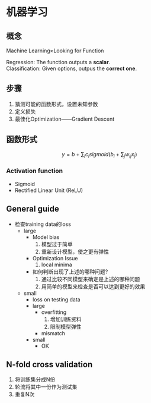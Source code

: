 # 机器学习
## 概念
Machine Learning≈Looking for Function  

Regression: The function outputs a **scalar**.  
Classification: Given options, outpus the **correct one**.

## 步骤
1. 猜测可能的函数形式，设置未知参数
2. 定义损失
3. 最佳化Optimization——Gradient Descent

## 函数形式
$$
y=b+\sum_{i} c_i sigmoid(b_i+\sum_{j} w_{ij} x_j)
$$

### Activation function
- Sigmoid
- Rectified Linear Unit (ReLU)

## General guide
- 检查training data的loss
    - large
        - Model bias
            1. 模型过于简单
            2. 重新设计模型，使之更有弹性
        - Optimization Issue
            1. local minima
        - 如何判断出现了上述的哪种问题?
            1. 通过比较不同模型来确定是上述的哪种问题
            2. 用简单的模型来检查是否可以达到更好的效果
    - small
        - loss on testing data
        - large
            - overfitting
                1. 增加训练资料
                2. 限制模型弹性
            - mismatch
        - small
            - OK

## N-fold cross validation
1. 将训练集分成N份
2. 轮流将其中一份作为测试集
3. 重复N次
